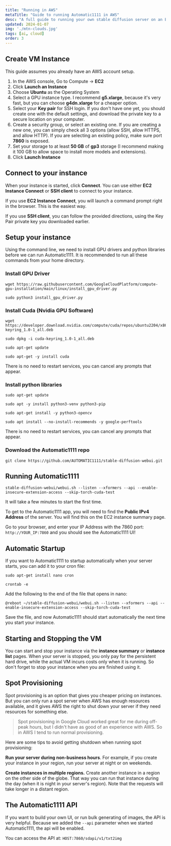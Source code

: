 ```yaml
---
title: "Running in AWS"
metaTitle: "Guide to running Automatic1111 in AWS"
desc: "A full guide to running your own stable diffusion server on an EC2 instance in AWS"
updated: 2024-01-07
img: './mtn-clouds.jpg'
tags: [ai, cloud]
order: 3
---
```


## Create VM Instance

This guide assumes you already have an AWS account setup.

1. In the AWS console, Go to Compute -> **EC2** 
2. Click **Launch an Instance**
3. Choose **Ubuntu** as the Operating System
4. Select a GPU instance type. I recommend **g5.xlarge**, because it's very fast, but you can choose **g4dn.xlarge** for a cheaper option.
5. Select your **Key pair** for SSH login. If you don't have one yet, you should create one with the default settings, and download the private key to a secure location on your computer.
6. Create a security group, or select an existing one. If you are creating a new one, you can simply check all 3 options (allow SSH, allow HTTPS, and allow HTTP). If you are selecting an existing policy, make sure port **7860** is exposed.
7. Set your storage to at least **50 GB** of **gp3** storage (I recommend making it 100 GB to allow space to install more models and extensions).
8. Click **Launch Instance**

## Connect to your instance

When your instance is started, click **Connect**. You can use either **EC2 Instance Connect** or **SSH client** to connect to your instance.

If you use **EC2 Instance Connect**, you will launch a command prompt right in the browser. This is the easiest way.

If you use **SSH client**, you can follow the provided directions, using the Key Pair private key you downloaded earlier.

## Setup your instance

Using the command line, we need to install GPU drivers and python libraries before we can run Automatic1111. It is recommended to run all these commands from your home directory.

### Install GPU Driver
```
wget https://raw.githubusercontent.com/GoogleCloudPlatform/compute-gpu-installation/main/linux/install_gpu_driver.py

sudo python3 install_gpu_driver.py
```

### Install Cuda (Nvidia GPU Software)
```
wget https://developer.download.nvidia.com/compute/cuda/repos/ubuntu2204/x86_64/cuda-keyring_1.0-1_all.deb

sudo dpkg -i cuda-keyring_1.0-1_all.deb

sudo apt-get update

sudo apt-get -y install cuda
```

There is no need to restart services, you can cancel any prompts that appear.

### Install python libraries

```
sudo apt-get update

sudo apt -y install python3-venv python3-pip

sudo apt-get install -y python3-opencv

sudo apt install --no-install-recommends -y google-perftools
```

There is no need to restart services, you can cancel any prompts that appear.

### Download the Automatic1111 repo

```
git clone https://github.com/AUTOMATIC1111/stable-diffusion-webui.git
```

## Running Automatic1111
```
stable-diffusion-webui/webui.sh --listen --xformers --api --enable-insecure-extension-access --skip-torch-cuda-test
```

It will take a few minutes to start the first time.

To get to the Automatic1111 app, you will need to find the **Public IPv4 Address** of the server. You will find this on the EC2 instance summary page.

Go to your browser, and enter your IP Address with the 7860 port: `http://YOUR_IP:7860` and you should see the Automatic1111 UI!

## Automatic Startup

If you want to Automatic1111 to startup automatically when your server starts, you can add it to your cron file:

```
sudo apt-get install nano cron

crontab -e
```

Add the following to the end of the file that opens in nano:

```
@reboot ~/stable-diffusion-webui/webui.sh --listen --xformers --api --enable-insecure-extension-access --skip-torch-cuda-test
```

Save the file, and now Automatic1111 should start automatically the next time you start your instance.

## Starting and Stopping the VM

You can start and stop your instance via the **instance summary** or **instance list** pages. When your server is stopped, you only pay for the persistent hard drive, while the actual VM  incurs costs only when it is running. So don't forget to stop your instance when you are finished using it.

## Spot Provisioning

Spot provisioning is an option that gives you cheaper pricing on instances. But you can only run a spot server when AWS has enough resources available, and it gives AWS the right to shut down your server if they need resources for something else. 

> Spot provisioning in Google Cloud worked great for me during off-peak hours, but I didn't have as good of an experience with AWS. So in AWS I tend to run normal provisioning.

Here are some tips to avoid getting shutdown when running spot provisioning:

**Run your server during non-business hours**. For example, if you create your instance in your region, run your server at night or on weekends.

**Create instances in multiple regions.** Create another instance in a region on the other side of the globe. That way you can run that instance during the day (when it is night in your server's region). Note that the requests will take longer in a distant region.

## The Automatic1111 API

If you want to build your own UI, or run bulk generating of images, the API is very helpful. Because we added the `--api` parameter when we started Automatic1111, the api will be enabled.

You can access the API at: `HOST:7860/sdapi/v1/txt2img`
